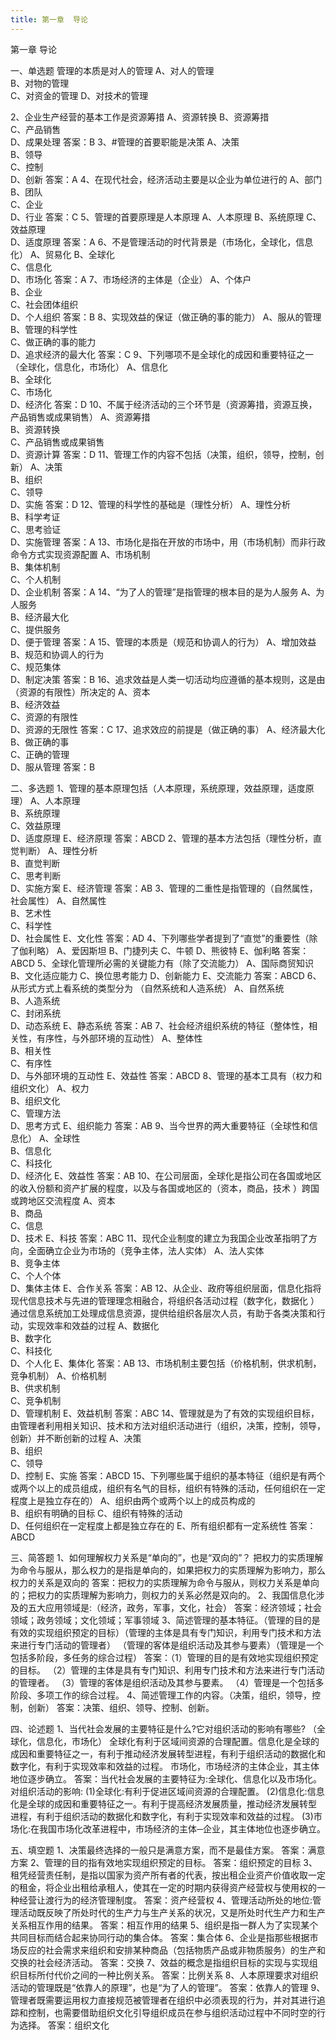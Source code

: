 ```yaml
---
title: 第一章  导论
---
```


第一章  导论

一、单选题
管理的本质是对人的管理
A、对人的管理  
B、对物的管理  
C、对资金的管理 
D、对技术的管理

2、企业生产经营的基本工作是资源筹措
A、资源转换
B、资源筹措  
C、产品销售  
D、成果处理
答案：B
3、#管理的首要职能是决策
A、决策       
B、领导        
C、控制         
D、创新
答案：A
4、在现代社会，经济活动主要是以企业为单位进行的
A、部门  	     
B、团队        
C、企业          
D、行业
答案：C
5、管理的首要原理是人本原理
A、人本原理 
B、系统原理 
C、效益原理  
D、适度原理
答案：A
6、不是管理活动的时代背景是（市场化，全球化，信息化）
A、贸易化 
B、全球化  
C、信息化  
D、市场化
答案：A
7、市场经济的主体是（企业）
A、个体户  
B、企业  
C、社会团体组织  
D、个人组织
答案：B
8、实现效益的保证（做正确的事的能力）
A、服从的管理  
B、管理的科学性  
C、做正确的事的能力  
D、追求经济的最大化
答案：C
9、下列哪项不是全球化的成因和重要特征之一（全球化，信息化，市场化）
A、信息化  
B、全球化  
C、市场化  
D、经济化
答案：D
10、不属于经济活动的三个环节是（资源筹措，资源互换，产品销售或成果销售）
A、资源筹措  
B、资源转换  
C、产品销售或成果销售  
D、资源计算
答案：D
11、管理工作的内容不包括（决策，组织，领导，控制，创新）
A、决策  
B、组织  
C、领导  
D、实施
答案：D
12、管理的科学性的基础是（理性分析）
A、理性分析  
B、科学考证  
C、思考验证  
D、实施管理
答案：A
13、市场化是指在开放的市场中，用（市场机制）而非行政命令方式实现资源配置
A、市场机制  
B、集体机制  
C、个人机制  
D、企业机制
答案：A
14、“为了人的管理”是指管理的根本目的是为人服务
A、为人服务  
B、经济最大化  
C、提供服务  
D、便于管理
答案：A
15、管理的本质是（规范和协调人的行为）
A、增加效益  
B、规范和协调人的行为  
C、规范集体  
D、制定决策
答案：B
16、追求效益是人类一切活动均应遵循的基本规则，这是由（资源的有限性）所决定的
A、资本  
B、经济效益  
C、资源的有限性  
D、资源的无限性
答案：C
17、追求效应的前提是（做正确的事）
A、经济最大化  
B、做正确的事  
C、正确的管理  
D、服从管理
答案：B

二、多选题
1、管理的基本原理包括（人本原理，系统原理，效益原理，适度原理）
A、人本原理  
B、系统原理  
C、效益原理  
D、适度原理
E、经济原理
答案：ABCD
2、管理的基本方法包括（理性分析，直觉判断）
A、理性分析  
B、直觉判断  
C、思考判断  
D、实施方案
E、经济管理
答案：AB
3、管理的二重性是指管理的（自然属性，社会属性）
A、自然属性    
B、艺术性     
C、科学性       
D、社会属性
E、文化性
答案：AD
4、下列哪些学者提到了“直觉”的重要性（除了伽利略）
A、爱因斯坦
B、门捷列夫
C、牛顿
D、熊彼特
E、伽利略
答案：ABCD
5、全球化管理所必需的关键能力有（除了交流能力）
A、国际商贸知识 
B、文化适应能力 
C、换位思考能力 
D、创新能力
E、交流能力
答案：ABCD
6、从形式方式上看系统的类型分为  （自然系统和人造系统）
A、自然系统  
B、人造系统  
C、封闭系统  
D、动态系统
E、静态系统
答案：AB
7、社会经济组织系统的特征（整体性，相关性，有序性，与外部环境的互动性）
A、整体性  
B、相关性  
C、有序性  
D、与外部环境的互动性
E、效益性
答案：ABCD
8、管理的基本工具有（权力和组织文化）
A、权力  
B、组织文化  
C、管理方法  
D、思考方式
E、组织能力
答案：AB
9、当今世界的两大重要特征（全球性和信息化）
A、全球性  
B、信息化  
C、科技化  
D、经济化
E、效益性
答案：AB
10、在公司层面，全球化是指公司在各国或地区的收入份额和资产扩展的程度，以及与各国或地区的（资本，商品，技术 ）跨国或跨地区交流程度
A、资本  
B、商品  
C、信息  
D、技术
E、科技
答案：ABC
11、现代企业制度的建立为我国企业改革指明了方向，全面确立企业为市场的（竞争主体，法人实体）
A、法人实体  
B、竞争主体  
C、个人个体  
D、集体主体
E、合作关系
答案：AB
12、从企业、政府等组织层面，信息化指将现代信息技术与先进的管理理念相融合，将组织各活动过程（数字化，数据化 ）通过信息系统加工处理成信息资源，提供给组织各层次人员，有助于各类决策和行动，实现效率和效益的过程
A、数据化  
B、数字化  
C、科技化  
D、个人化
E、集体化
答案：AB
13、市场机制主要包括（价格机制，供求机制，竞争机制）
A、价格机制  
B、供求机制  
C、竞争机制  
D、管理机制
E、效益机制
答案：ABC
14、管理就是为了有效的实现组织目标，由管理者利用相关知识、技术和方法对组织活动进行（组织，决策，控制，领导，创新）并不断创新的过程
A、决策  
B、组织  
C、领导  
D、控制
E、实施
答案：ABCD
15、下列哪些属于组织的基本特征（组织是有两个或两个以上的成员组成，组织有名气的目标，组织有特殊的活动，任何组织在一定程度上是独立存在的）
A、组织由两个或两个以上的成员构成的  
B、组织有明确的目标
C、组织有特殊的活动   
D、任何组织在一定程度上都是独立存在的
E、所有组织都有一定系统性
答案：ABCD

三、简答题
1、如何理解权力关系是“单向的”，也是“双向的”？
把权力的实质理解为命令与服从，那么权力的是指是单向的，如果把权力的实质理解为影响力，那么权力的关系是双向的
答案：把权力的实质理解为命令与服从，则权力关系是单向的；把权力的实质理解为影响力，则权力的关系必然是双向的。
2、我国信息化涉及的五大应用领域是:（经济，政务，军事，文化，社会）
答案：经济领域；社会领域；政务领域；文化领域；军事领域
3、简述管理的基本特征。（管理的目的是有效的实现组织预定的目标）（管理的主体是具有专门知识，利用专门技术和方法来进行专门活动的管理者）
（管理的客体是组织活动及其参与要素）（管理是一个包括多阶段，多任务的综合过程）
答案：（1）管理的目的是有效地实现组织预定的目标。
（2）管理的主体是具有专门知识、利用专门技术和方法来进行专门活动的管理者。
（3）管理的客体是组织活动及其参与要素。
（4）管理是一个包括多阶段、多项工作的综合过程。
4、简述管理工作的内容。（决策，组织，领导，控制，创新）
答案：决策、组织、领导、控制、创新。

四、论述题
1、当代社会发展的主要特征是什么?它对组织活动的影响有哪些? （全球化，信息化，市场化）
全球化有利于区域间资源的合理配置。信息化是全球的成因和重要特征之一，有利于推动经济发展转型进程，有利于组织活动的数据化和数字化，有利于实现效率和效益的过程。
市场化，市场经济的主体企业，其主体地位逐步确立。
答案：当代社会发展的主要特征为:全球化、信息化以及市场化。
对组织活动的影响: 
(1)全球化:有利于促进区域间资源的合理配置。 
(2)信息化:信息化是全球的成因和重要特征之一。有利于提高经济发展质量，推动经济发展转型 进程，有利于组织活动的数据化和数字化，有利于实现效率和效益的过程。 
(3)市场化:在我国市场化改革进程中，市场经济的主体─企业，其主体地位也逐步确立。 

五、填空题
1、决策最终选择的一般只是满意方案，而不是最佳方案。
答案：满意方案
2、管理的目的指有效地实现组织预定的目标。
答案：组织预定的目标
3、租凭经营责任制，是指以国家为资产所有者的代表，按出租企业资产价值收取一定的租金，将企业出租给承租人，使其在一定的时期内获得资产经营权与使用权的一种经营让渡行为的经济管理制度。
答案：资产经营权
4、管理活动所处的地位:管理活动既反映了所处时代的生产力与生产关系的状况，又是所处时代生产力和生产关系相互作用的结果。
答案：相互作用的结果
5、组织是指一群人为了实现某个共同目标而结合起来协同行动的集合体。
答案：集合体
6、企业是指那些根据市场反应的社会需求来组织和安排某种商品（包括物质产品或非物质服务）的生产和交换的社会经济活动。
答案：交换
7、效益的概念是指组织目标的实现与实现组织目标所付代价之间的一种比例关系。
答案：比例关系
8、人本原理要求对组织活动的管理既是“依靠人的原理”，也是“为了人的管理”。
答案：依靠人的管理
9、管理者既需要运用权力直接规范被管理者在组织中必须表现的行为，并对其进行追踪和控制，也需要借助组织文化引导组织成员在参与组织活动过程中不同时空的行为选择。
答案：组织文化

 




